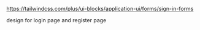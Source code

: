 https://tailwindcss.com/plus/ui-blocks/application-ui/forms/sign-in-forms 

design for login page and register page